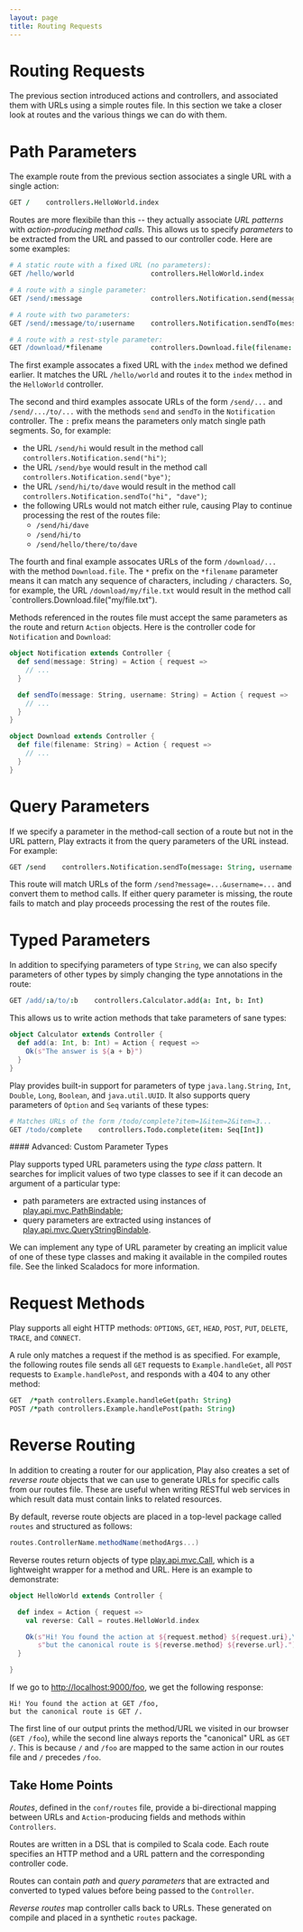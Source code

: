 ```yaml
---
layout: page
title: Routing Requests
---
```


# Routing Requests

The previous section introduced actions and controllers, and associated them with URLs using a simple routes file. In this section we take a closer look at routes and the various things we can do with them.

# Path Parameters

The example route from the previous section associates a single URL with a single action:

~~~ coffee
GET /    controllers.HelloWorld.index
~~~

Routes are more flexibile than this -- they actually associate *URL patterns* with *action-producing method calls*. This allows us to specify *parameters* to be extracted from the URL and passed to our controller code. Here are some examples:

~~~ coffee
# A static route with a fixed URL (no parameters):
GET /hello/world                   controllers.HelloWorld.index

# A route with a single parameter:
GET /send/:message                 controllers.Notification.send(message: String)

# A route with two parameters:
GET /send/:message/to/:username    controllers.Notification.sendTo(message: String, username: String)

# A route with a rest-style parameter:
GET /download/*filename            controllers.Download.file(filename: String)
~~~

The first example assocates a fixed URL with the `index` method we defined earlier. It matches the URL `/hello/world` and routes it to the `index` method in the `HelloWorld` controller.

The second and third examples assocate URLs of the form `/send/...` and `/send/.../to/...` with the methods `send` and `sendTo` in the `Notification` controller. The `:` prefix means the parameters only match single path segments. So, for example:

 - the URL `/send/hi` would result in the method call `controllers.Notification.send("hi")`;
 - the URL `/send/bye` would result in the method call `controllers.Notification.send("bye")`;
 - the URL `/send/hi/to/dave` would result in the method call `controllers.Notification.sendTo("hi", "dave")`;
 - the following URLs would not match either rule, causing Play to continue processing the rest of the routes file:
    - `/send/hi/dave`
    - `/send/hi/to`
    - `/send/hello/there/to/dave`

The fourth and final example assocates URLs of the form `/download/...` with the method `Download.file`. The `*` prefix on the `*filename` parameter means it can match any sequence of characters, including `/` characters. So, for example, the URL `/download/my/file.txt` would result in the method call `controllers.Download.file("my/file.txt").

Methods referenced in the routes file must accept the same parameters as the route and return `Action` objects. Here is the controller code for `Notification` and `Download`:

~~~ scala
object Notification extends Controller {
  def send(message: String) = Action { request =>
    // ...
  }

  def sendTo(message: String, username: String) = Action { request =>
    // ...
  }
}

object Download extends Controller {
  def file(filename: String) = Action { request =>
    // ...
  }
}
~~~

# Query Parameters

If we specify a parameter in the method-call section of a route but not in the URL pattern, Play extracts it from the query parameters of the URL instead. For example:

~~~ coffee
GET /send    controllers.Notification.sendTo(message: String, username: String)
~~~

This route will match URLs of the form `/send?message=...&username=...` and convert them to method calls. If either query parameter is missing, the route fails to match and play proceeds processing the rest of the routes file.

# Typed Parameters

In addition to specifying parameters of type `String`, we can also specify parameters of other types by simply changing the type annotations in the route:

~~~ coffee
GET /add/:a/to/:b    controllers.Calculator.add(a: Int, b: Int)
~~~

This allows us to write action methods that take parameters of sane types:

~~~ scala
object Calculator extends Controller {
  def add(a: Int, b: Int) = Action { request =>
    Ok(s"The answer is ${a + b}")
  }
}
~~~

Play provides built-in support for parameters of type `java.lang.String`, `Int`, `Double`, `Long`, `Boolean`, and `java.util.UUID`. It also supports query parameters of `Option` and `Seq` variants of these types:

~~~ coffee
# Matches URLs of the form /todo/complete?item=1&item=2&item=3...
GET /todo/complete    controllers.Todo.complete(item: Seq[Int])
~~~

<div class="callout callout-info">
#### Advanced: Custom Parameter Types

Play supports typed URL parameters using the *type class* pattern. It searches for implicit values of two type classes to see if it can decode an argument of a particular type:

 - path parameters are extracted using instances of [play.api.mvc.PathBindable];
 - query parameters are extracted using instances of [play.api.mvc.QueryStringBindable].

We can implement any type of URL parameter by creating an implicit value of one of these type classes and making it available in the compiled routes file. See the linked Scaladocs for more information.

[play.api.mvc.PathBindable]:        https://www.playframework.com/documentation/2.3.x/api/scala/index.html#play.api.mvc.PathBindable
[play.api.mvc.QueryStringBindable]: https://www.playframework.com/documentation/2.3.x/api/scala/index.html#play.api.mvc.QueryStringBindable
</div>

# Request Methods

Play supports all eight HTTP methods: `OPTIONS`, `GET`, `HEAD`, `POST`, `PUT`, `DELETE`, `TRACE`, and `CONNECT`.

A rule only matches a request if the method is as specified. For example, the following routes file sends all `GET` requests to `Example.handleGet`, all `POST` requests to `Example.handlePost`, and responds with a 404 to any other method:

~~~ coffee
GET  /*path controllers.Example.handleGet(path: String)
POST /*path controllers.Example.handlePost(path: String)
~~~

# Reverse Routing

In addition to creating a router for our application, Play also creates a set of *reverse route* objects that we can use to generate URLs for specific calls from our routes file. These are useful when writing RESTful web services in which result data must contain links to related resources.

By default, reverse route objects are placed in a top-level package called `routes` and structured as follows:

~~~ scala
routes.ControllerName.methodName(methodArgs...)
~~~

Reverse routes return objects of type [play.api.mvc.Call], which is a lightweight wrapper for a method and URL. Here is an example to demonstrate:

~~~ scala
object HelloWorld extends Controller {

  def index = Action { request =>
    val reverse: Call = routes.HelloWorld.index

    Ok(s"Hi! You found the action at ${request.method} ${request.uri},\n" +
       s"but the canonical route is ${reverse.method} ${reverse.url}.")
  }

}
~~~

If we go to [http://localhost:9000/foo](), we get the following response:

~~~
Hi! You found the action at GET /foo,
but the canonical route is GET /.
~~~

The first line of our output prints the method/URL we visited in our browser (`GET /foo`), while the second line always reports the "canonical" URL as `GET /`. This is because `/` and `/foo` are mapped to the same action in our routes file and `/` precedes `/foo`.

[play.api.mvc.Call]: https://www.playframework.com/documentation/2.3.x/api/scala/index.html#play.api.mvc.Call

## Take Home Points

*Routes*, defined in the `conf/routes` file, provide a bi-directional mapping between URLs and `Action`-producing fields and methods within `Controllers`.

Routes are written in a DSL that is compiled to Scala code. Each route specifies an HTTP method and a URL pattern and the corresponding controller code.

Routes can contain *path* and *query parameters* that are extracted and converted to typed values before being passed to the `Controller`.

*Reverse routes* map controller calls back to URLs. These generated on compile and placed in a synthetic `routes` package.
